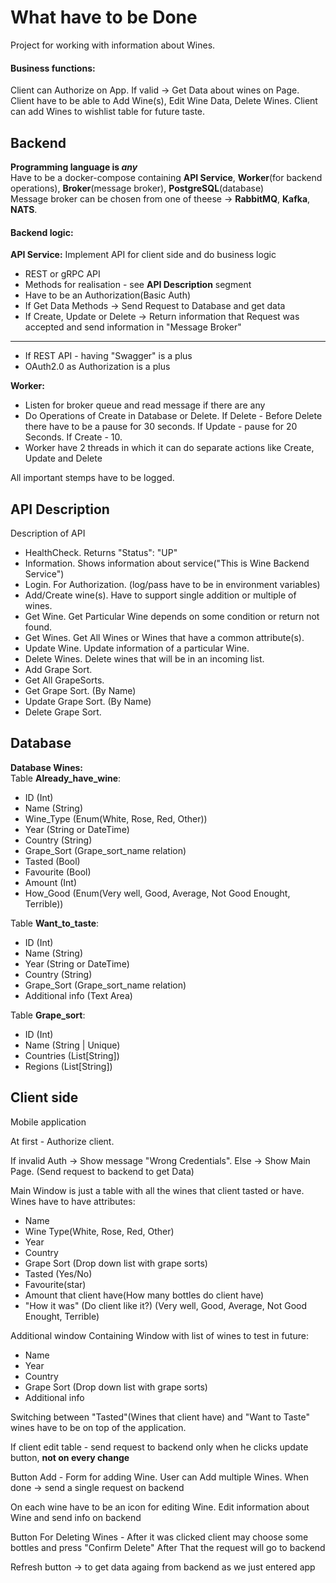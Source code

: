 
# What have to be Done
Project for working with information about Wines.

#### Business functions:
Client can Authorize on App.
If valid -> Get Data about wines on Page.
Client have to be able to Add Wine(s), Edit Wine Data, Delete Wines.
Client can add Wines to wishlist table for future taste.


## Backend
__Programming language is *any*__ </br>
Have to be a docker-compose containing __API Service__, __Worker__(for backend operations), __Broker__(message broker), __PostgreSQL__(database)</br>
Message broker can be chosen from one of theese -> __RabbitMQ__, __Kafka__, __NATS__.</br>

#### Backend logic:
**API Service:**
Implement API for client side and do business logic
- REST or gRPC API
- Methods for realisation - see **API Description** segment
- Have to be an Authorization(Basic Auth)
- If Get Data Methods -> Send Request to Database and get data
- If Create, Update or Delete -> Return information that Request was accepted and send information in "Message Broker"

-------------
- If REST API - having "Swagger" is a plus
- OAuth2.0 as Authorization is a plus

**Worker:**
- Listen for broker queue and read message if there are any
- Do Operations of Create in Database or Delete. If Delete - Before Delete there have to be a pause for 30 seconds. If Update - pause for 20 Seconds. If Create - 10.
- Worker have 2 threads in which it can do separate actions like Create, Update and Delete

All important stemps have to be logged.


## API Description
Description of API
- HealthCheck. Returns "Status": "UP"
- Information. Shows information about service("This is Wine Backend Service")
- Login. For Authorization. (log/pass have to be in environment variables)
- Add/Create wine(s). Have to support single addition or multiple of wines.
- Get Wine. Get Particular Wine depends on some condition or return not found.
- Get Wines. Get All Wines or Wines that have a common attribute(s).
- Update Wine. Update information of a particular Wine.
- Delete Wines. Delete wines that will be in an incoming list.
- Add Grape Sort.
- Get All GrapeSorts.
- Get Grape Sort. (By Name)
- Update Grape Sort. (By Name)
- Delete Grape Sort.


## Database
**Database Wines:**</br>
Table **Already_have_wine**:
- ID (Int)
- Name (String)
- Wine_Type (Enum(White, Rose, Red, Other))
- Year (String or DateTime)
- Country (String)
- Grape_Sort (Grape_sort_name relation)
- Tasted (Bool)
- Favourite (Bool)
- Amount (Int)
- How_Good (Enum(Very well, Good, Average, Not Good Enought, Terrible))

Table **Want_to_taste**:
- ID (Int)
- Name (String)
- Year (String or DateTime)
- Country (String)
- Grape_Sort (Grape_sort_name relation)
- Additional info (Text Area)

Table **Grape_sort**:
- ID (Int)
- Name (String | Unique)
- Countries (List[String])
- Regions (List[String])

## Client side
Mobile application 

At first - Authorize client.

If invalid Auth -> Show message "Wrong Credentials". Else -> Show Main Page. (Send request to backend to get Data)

Main Window is just a table with all the wines that client tasted or have.
Wines have to have attributes:
- Name
- Wine Type(White, Rose, Red, Other)
- Year
- Country
- Grape Sort (Drop down list with grape sorts)
- Tasted (Yes/No)
- Favourite(star)
- Amount that client have(How many bottles do client have)
- "How it was" (Do client like it?) (Very well, Good, Average, Not Good Enought, Terrible)

Additional window Containing Window with list of wines to test in future:
- Name
- Year
- Country
- Grape Sort (Drop down list with grape sorts)
- Additional info

Switching between "Tasted"(Wines that client have) and "Want to Taste" wines have to be on top of the application.

If client edit table - send request to backend only when he clicks update button, **not on every change**

Button Add - Form for adding Wine. User can Add multiple Wines. When done -> send a single request on backend

On each wine have to be an icon for editing Wine. Edit information about Wine and send info on backend

Button For Deleting Wines - After it was clicked client may choose some bottles and press "Confirm Delete" After That the request will go to backend

Refresh button -> to get data againg from backend as we just entered app
